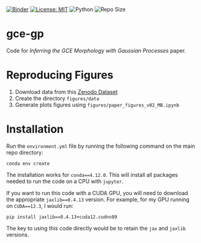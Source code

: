 [![Binder](https://mybinder.org/badge_logo.svg)](https://mybinder.org/v2/gh/edwarddramirez/gce-gp/HEAD) [![License: MIT](https://img.shields.io/badge/License-MIT-brightgreen.svg)](https://opensource.org/license/mit) ![Python](https://img.shields.io/badge/python-3.11.4-blue.svg) ![Repo Size](https://img.shields.io/github/repo-size/edwarddramirez/gce-gp) 

# gce-gp

Code for *Inferring the GCE Morphology with Gaussian Processes* paper. 

# Reproducing Figures
1. Download data from this [Zenodo Dataset](https://zenodo.org/records/13953539)
2. Create the directory `figures/data` 
3. Generate plots figures using `figures/paper_figures_v02_MB.ipynb` 

# Installation
Run the `environment.yml` file by running the following command on the main repo directory:
```
conda env create
```
The installation works for `conda==4.12.0`. This will install all packages needed to run the code on a CPU with `jupyter`. 

If you want to run this code with a CUDA GPU, you will need to download the appropriate `jaxlib==0.4.13` version. For example, for my GPU running on `CUDA==12.3`, I would run:
```
pip install jaxlib==0.4.13+cuda12.cudnn89
```
The key to using this code directly would be to retain the `jax` and `jaxlib` versions. 